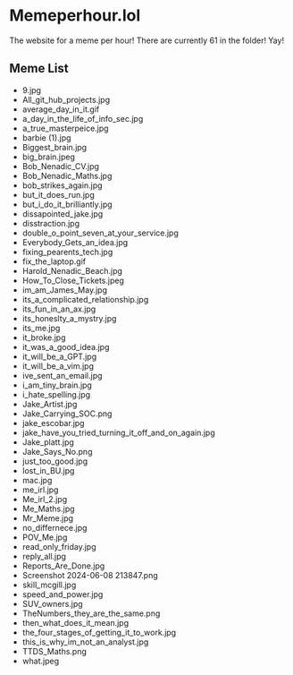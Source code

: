 # Memeperhour.lol
The website for a meme per hour!
There are currently 61 in the folder! Yay!

## Meme List
   - 9.jpg
   - All_git_hub_projects.jpg
   - average_day_in_it.gif
   - a_day_in_the_life_of_info_sec.jpg
   - a_true_masterpeice.jpg
   - barbie (1).jpg
   - Biggest_brain.jpg
   - big_brain.jpeg
   - Bob_Nenadic_CV.jpg
   - Bob_Nenadic_Maths.jpg
   - bob_strikes_again.jpg
   - but_it_does_run.jpg
   - but_i_do_it_brilliantly.jpg
   - dissapointed_jake.jpg
   - disstraction.jpg
   - double_o_point_seven_at_your_service.jpg
   - Everybody_Gets_an_idea.jpg
   - fixing_pearents_tech.jpg
   - fix_the_laptop.gif
   - Harold_Nenadic_Beach.jpg
   - How_To_Close_Tickets.jpeg
   - im_am_James_May.jpg
   - its_a_complicated_relationship.jpg
   - its_fun_in_an_ax.jpg
   - its_honeslty_a_mystry.jpg
   - its_me.jpg
   - it_broke.jpg
   - it_was_a_good_idea.jpg
   - it_will_be_a_GPT.jpg
   - it_will_be_a_vim.jpg
   - ive_sent_an_email.jpg
   - i_am_tiny_brain.jpg
   - i_hate_spelling.jpg
   - Jake_Artist.jpg
   - Jake_Carrying_SOC.png
   - jake_escobar.jpg
   - jake_have_you_tried_turning_it_off_and_on_again.jpg
   - Jake_platt.jpg
   - Jake_Says_No.png
   - just_too_good.jpg
   - lost_in_BU.jpg
   - mac.jpg
   - me_irl.jpg
   - Me_irl_2.jpg
   - Me_Maths.jpg
   - Mr_Meme.jpg
   - no_differnece.jpg
   - POV_Me.jpg
   - read_only_friday.jpg
   - reply_all.jpg
   - Reports_Are_Done.jpg
   - Screenshot 2024-06-08 213847.png
   - skill_mcgill.jpg
   - speed_and_power.jpg
   - SUV_owners.jpg
   - TheNumbers_they_are_the_same.png
   - then_what_does_it_mean.jpg
   - the_four_stages_of_getting_it_to_work.jpg
   - this_is_why_im_not_an_analyst.jpg
   - TTDS_Maths.png
   - what.jpeg
